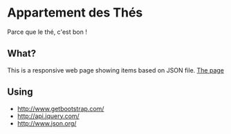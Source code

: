 Appartement des Thés
====================
Parce que le thé, c'est bon !

What?
----
This is a responsive web page showing items based on JSON file.
[The page](http://www.webspirits.be/thes)

Using
-----
* http://www.getbootstrap.com/
* http://api.jquery.com/
* http://www.json.org/
